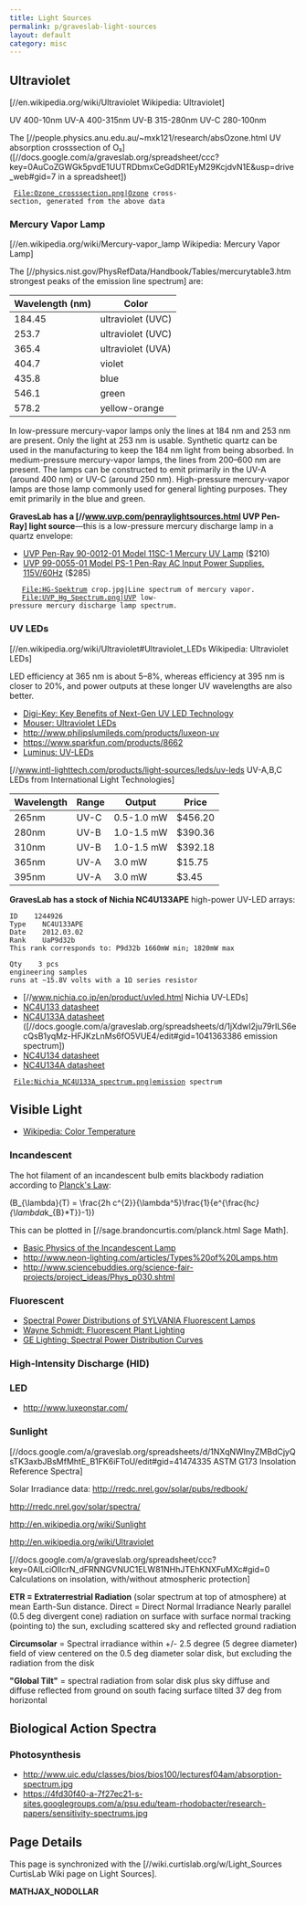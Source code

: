 ```yaml
---
title: Light Sources
permalink: p/graveslab-light-sources
layout: default
category: misc
---
```


Ultraviolet
-----------

\[//en.wikipedia.org/wiki/Ultraviolet Wikipedia: Ultraviolet\]

UV 400-10nm UV-A 400-315nm UV-B 315-280nm UV-C 280-100nm

The \[//people.physics.anu.edu.au/~mxk121/research/absOzone.html UV absorption crosssection of O₃\] (\[//docs.google.com/a/graveslab.org/spreadsheet/ccc?key=0AuCoZGWGk5pvdE1UUTRDbmxCeGdDR1EyM29KcjdvN1E&usp=drive_web\#gid=7 in a spreadsheet\])

` `[`File:Ozone_crosssection.png|Ozone`](File:Ozone_crosssection.png%7COzone)` cross-section, generated from the above data`

### Mercury Vapor Lamp

\[//en.wikipedia.org/wiki/Mercury-vapor_lamp Wikipedia: Mercury Vapor Lamp\]

The \[//physics.nist.gov/PhysRefData/Handbook/Tables/mercurytable3.htm strongest peaks of the emission line spectrum\] are:

| Wavelength (nm) | Color             |
|-----------------|-------------------|
| 184.45          | ultraviolet (UVC) |
| 253.7           | ultraviolet (UVC) |
| 365.4           | ultraviolet (UVA) |
| 404.7           | violet            |
| 435.8           | blue              |
| 546.1           | green             |
| 578.2           | yellow-orange     |

In low-pressure mercury-vapor lamps only the lines at 184 nm and 253 nm are present. Only the light at 253 nm is usable. Synthetic quartz can be used in the manufacturing to keep the 184 nm light from being absorbed. In medium-pressure mercury-vapor lamps, the lines from 200–600 nm are present. The lamps can be constructed to emit primarily in the UV-A (around 400 nm) or UV-C (around 250 nm). High-pressure mercury-vapor lamps are those lamp commonly used for general lighting purposes. They emit primarily in the blue and green.

**GravesLab has a \[//www.uvp.com/penraylightsources.html UVP Pen-Ray\] light source**—this is a low-pressure mercury discharge lamp in a quartz envelope:

-   [UVP Pen-Ray 90-0012-01 Model 11SC-1 Mercury UV Lamp](http://www.amazon.com/UVP-Pen-Ray-90-0012-01-Mercury-Longwave/dp/B00CYR9J8Q) ($210)
-   [UVP 99-0055-01 Model PS-1 Pen-Ray AC Input Power Supplies, 115V/60Hz](http://www.amazon.com/UVP-99-0055-01-Model-Pen-Ray-Supplies/dp/B00CYRAK16) ($285)

`   `[`File:HG-Spektrum`](File:HG-Spektrum)` crop.jpg|Line spectrum of mercury vapor.`
`   `[`File:UVP_Hg_Spectrum.png|UVP`](File:UVP_Hg_Spectrum.png%7CUVP)` low-pressure mercury discharge lamp spectrum.`

### UV LEDs

\[//en.wikipedia.org/wiki/Ultraviolet\#Ultraviolet_LEDs Wikipedia: Ultraviolet LEDs\]

LED efficiency at 365 nm is about 5–8%, whereas efficiency at 395 nm is closer to 20%, and power outputs at these longer UV wavelengths are also better.

-   [Digi-Key: Key Benefits of Next-Gen UV LED Technology](http://www.digikey.com/Web%20Export/Supplier%20Content/Lumex_67/PDF/Lumex_UV_LEDs_TechNotes.pdf?redirected=1)
-   [Mouser: Ultraviolet LEDs](http://www.mouser.com/ultraviolet_leds/)
-   <http://www.philipslumileds.com/products/luxeon-uv>
-   <https://www.sparkfun.com/products/8662>
-   [Luminus: UV-LEDs](http://www.luminus.com/products/uv.html)

\[//www.intl-lighttech.com/products/light-sources/leds/uv-leds UV-A,B,C LEDs from International Light Technologies\]

| Wavelength | Range | Output     | Price   |
|------------|-------|------------|---------|
| 265nm      | UV-C  | 0.5-1.0 mW | $456.20 |
| 280nm      | UV-B  | 1.0-1.5 mW | $390.36 |
| 310nm      | UV-B  | 1.0-1.5 mW | $392.18 |
| 365nm      | UV-A  | 3.0 mW     | $15.75  |
| 395nm      | UV-A  | 3.0 mW     | $3.45   |

**GravesLab has a stock of Nichia NC4U133APE** high-power UV-LED arrays:

    ID    1244926
    Type    NC4U133APE
    Date    2012.03.02
    Rank    UaP9d32b
    This rank corresponds to: P9d32b 1660mW min; 1820mW max

    Qty    3 pcs
    engineering samples
    runs at ~15.8V volts with a 1Ω series resistor

-   \[//www.nichia.co.jp/en/product/uvled.html Nichia UV-LEDs\]
-   [NC4U133 datasheet](/:File:Nichia_NC4U133_datasheet.pdf "wikilink")
-   [NC4U133A datasheet](/:File:Nichia_NC4U133A_datasheet.pdf "wikilink") (\[//docs.google.com/a/graveslab.org/spreadsheets/d/1jXdwI2ju79rILS6ecQsB1yqMz-HFJKzLnMs6fO5VUE4/edit\#gid=1041363386 emission spectrum\])
-   [NC4U134 datasheet](/:File:Nichia_NC4U134_datasheet.pdf "wikilink")
-   [NC4U134A datasheet](/:File:Nichia_NC4U134A_datasheet.pdf "wikilink")

` `[`File:Nichia_NC4U133A_spectrum.png|emission`](File:Nichia_NC4U133A_spectrum.png%7Cemission)` spectrum`

Visible Light
-------------

-   [Wikipedia: Color Temperature](http://en.wikipedia.org/wiki/Color_temperature)

### Incandescent

The hot filament of an incandescent bulb emits blackbody radiation according to [Planck's Law](http://en.wikipedia.org/wiki/Planck%27s_law):

\(B_{\lambda}(T) = \frac{2h c^{2}}{\lambda^5}\frac{1}{e^{\frac{h*c}{\lambda*k_{B}*T}}-1}\)

This can be plotted in \[//sage.brandoncurtis.com/planck.html Sage Math\].

-   [Basic Physics of the Incandescent Lamp](http://physicsed.buffalostate.edu/pubs/TPT/TPTDec99Filament.pdf)
-   <http://www.neon-lighting.com/articles/Types%20of%20Lamps.htm>
-   <http://www.sciencebuddies.org/science-fair-projects/project_ideas/Phys_p030.shtml>

### Fluorescent

-   [Spectral Power Distributions of SYLVANIA Fluorescent Lamps](http://assets.sylvania.com/assets/documents/faq0041-0800.83f1d8de-3fe1-4d24-a209-d95f6cac74b9.pdf)
-   [Wayne Schmidt: Fluorescent Plant Lighting](http://www.waynesthisandthat.com/fluorescent.html)
-   [GE Lighting: Spectral Power Distribution Curves](http://www.gelighting.com/na/business_lighting/spectral_power_distribution_curves/)

### High-Intensity Discharge (HID)

### LED

-   <http://www.luxeonstar.com/>

### Sunlight

\[//docs.google.com/a/graveslab.org/spreadsheets/d/1NXqNWInyZMBdCjyQsTK3axbJBsMfMhtE_B1FK6iFToU/edit\#gid=41474335 ASTM G173 Insolation Reference Spectra\]

Solar Irradiance data: <http://rredc.nrel.gov/solar/pubs/redbook/>

<http://rredc.nrel.gov/solar/spectra/>

<http://en.wikipedia.org/wiki/Sunlight>

<http://en.wikipedia.org/wiki/Ultraviolet>

\[//docs.google.com/a/graveslab.org/spreadsheet/ccc?key=0AlLciOIIcrN_dFRNNGVNUC1ELW81NHhJTEhKNXFuMXc\#gid=0 Calculations on insolation, with/without atmospheric protection\]

**ETR = Extraterrestrial Radiation** (solar spectrum at top of atmosphere) at mean Earth-Sun distance. Direct = Direct Normal Irradiance Nearly parallel (0.5 deg divergent cone) radiation on surface with surface normal tracking (pointing to) the sun, excluding scattered sky and reflected ground radiation

**Circumsolar** = Spectral irradiance within +/- 2.5 degree (5 degree diameter) field of view centered on the 0.5 deg diameter solar disk, but excluding the radiation from the disk

**"Global Tilt"** = spectral radiation from solar disk plus sky diffuse and diffuse reflected from ground on south facing surface tilted 37 deg from horizontal

Biological Action Spectra
-------------------------

### Photosynthesis

-   <http://www.uic.edu/classes/bios/bios100/lecturesf04am/absorption-spectrum.jpg>
-   <https://4fd30f40-a-7f27ec21-s-sites.googlegroups.com/a/psu.edu/team-rhodobacter/research-papers/sensitivity-spectrums.jpg>

Page Details
------------

This page is synchronized with the \[//wiki.curtislab.org/w/Light_Sources CurtisLab Wiki page on Light Sources\].

__MATHJAX_NODOLLAR__
